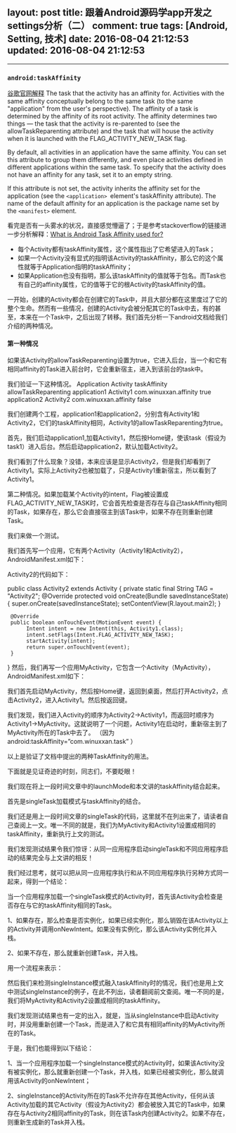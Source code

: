 layout: post
title: 跟着Android源码学app开发之settings分析（二）
comment: true
tags: [Android, Setting, 技术]
date: 2016-08-04 21:12:53
updated: 2016-08-04 21:12:53
---

------
### `android:taskAffinity`
[谷歌官网解释](https://developer.android.com/guide/topics/manifest/activity-element.html#aff)
The task that the activity has an affinity for. Activities with the same affinity conceptually belong to the same task (to the same "application" from the user's perspective). The affinity of a task is determined by the affinity of its root activity.
The affinity determines two things — the task that the activity is re-parented to (see the allowTaskReparenting attribute) and the task that will house the activity when it is launched with the FLAG_ACTIVITY_NEW_TASK flag.

By default, all activities in an application have the same affinity. 
You can set this attribute to group them differently, and even place activities defined in different applications within the same task. 
To specify that the activity does not have an affinity for any task, set it to an empty string.

If this attribute is not set, the activity inherits the affinity set for the application (see the `<application> `element's taskAffinity attribute). The name of the default affinity for an application is the package name set by the `<manifest>` element.

看完是否有一头雾水的状况，直接感觉懵逼了；于是参考stackoverflow的链接进一步分析解释：[What is Android Task Affinity used for?](http://stackoverflow.com/questions/17872989/android-task-affinity-explanation)

* 每个Activity都有taskAffinity属性，这个属性指出了它希望进入的Task；
* 如果一个Activity没有显式的指明该Activity的taskAffinity，那么它的这个属性就等于Application指明的taskAffinity；
* 如果Application也没有指明，那么该taskAffinity的值就等于包名。而Task也有自己的affinity属性，它的值等于它的根Activity的taskAffinity的值。

一开始，创建的Activity都会在创建它的Task中，并且大部分都在这里度过了它的整个生命。然而有一些情况，创建的Activity会被分配其它的Task中去，有的甚至，本来在一个Task中，之后出现了转移。我们首先分析一下android文档给我们介绍的两种情况。

#### **第一种情况**
如果该Activity的allowTaskReparenting设置为true，它进入后台，当一个和它有相同affinity的Task进入前台时，它会重新宿主，进入到该前台的task中。

我们验证一下这种情况。
Application Activity taskAffinity allowTaskReparenting
application1 Activity1 com.winuxxan.affinity true
application2 Activity2 com.winuxxan.affinity false

我们创建两个工程，application1和application2，分别含有Activity1和Activity2，它们的taskAffinity相同，Activity1的allowTaskReparenting为true。

首先，我们启动application1,加载Activity1，然后按Home键，使该task（假设为task1）进入后台。然后启动application2，默认加载Activity2。

我们看到了什么现象？没错，本来应该是显示Activity2，但是我们却看到了Activity1。实际上Activity2也被加载了，只是Activity1重新宿主，所以看到了Activity1。

第二种情况。如果加载某个Activity的intent，Flag被设置成FLAG_ACTIVITY_NEW_TASK时，它会首先检查是否存在与自己taskAffinity相同的Task，如果存在，那么它会直接宿主到该Task中，如果不存在则重新创建Task。

我们来做一个测试。

我们首先写一个应用，它有两个Activity（Activity1和Activity2），AndroidManifest.xml如下：

<application android:icon="@drawable/icon" android:label="@string/app_name">
      <activity android:name=".Activity1"
             android:taskAffinity="com.winuxxan.task"
             android:label="@string/app_name">
      </activity>
      <activity android:name=".Activity2">
             <intent-filter>
                   <action android:name="android.intent.action.MAIN" />
                   <category android:name="android.intent.category.LAUNCHER" />
             </intent-filter>
      </activity>
</application>
Activity2的代码如下：


public class Activity2 extends Activity {
     private static final String TAG = "Activity2";
     @Override
     protected void onCreate(Bundle savedInstanceState) {
          super.onCreate(savedInstanceState);
          setContentView(R.layout.main2);
     }
 
     @Override
     public boolean onTouchEvent(MotionEvent event) {
          Intent intent = new Intent(this, Activity1.class);
          intent.setFlags(Intent.FLAG_ACTIVITY_NEW_TASK);
          startActivity(intent);
          return super.onTouchEvent(event);
     }
}
然后，我们再写一个应用MyActivity，它包含一个Activity（MyActivity），AndroidManifest.xml如下：


<application
       android:icon="@drawable/icon"
       android:label="@string/app_name">
       <activity android:name=".MyActivity"
             android:taskAffinity="com.winuxxan.task"
             android:label="@string/app_name">
             <intent-filter>
                   <action android:name="android.intent.action.MAIN"/>
                   <category android:name="android.intent.category.LAUNCHER"/>
             </intent-filter>
        </activity>
</application>
我们首先启动MyActivity，然后按Home键，返回到桌面，然后打开Activity2，点击Activity2，进入Activity1。然后按返回键。

我们发现，我们进入Activity的顺序为Activity2->Activity1，而返回时顺序为Activity1->MyActivity。这就说明了一个问题，Activity1在启动时，重新宿主到了MyActivity所在的Task中去了。 （因为  android:taskAffinity=”com.winuxxan.task” ）

以上是验证了文档中提出的两种TaskAffinity的用法。

下面就是见证奇迹的时刻，同志们，不要眨眼！

我们现在将上一段时间文章中的launchMode和本文讲的taskAffinity结合起来。

首先是singleTask加载模式与taskAffinity的结合。

我们还是用上一段时间文章的singleTask的代码，这里就不在列出来了，请读者自己查阅上一文。唯一不同的就是，我们为MyActivity和Activity1设置成相同的taskAffinity，重新执行上文的测试。

我们发现测试结果令我们惊讶：从同一应用程序启动singleTask和不同应用程序启动的结果完全与上文讲的相反！

我们经过思考，就可以把从同一应用程序执行和从不同应用程序执行另种方式同一起来，得到一个结论：

当一个应用程序加载一个singleTask模式的Activity时，首先该Activity会检查是否存在与它的taskAffinity相同的Task。

1、如果存在，那么检查是否实例化，如果已经实例化，那么销毁在该Activity以上的Activity并调用onNewIntent。如果没有实例化，那么该Activity实例化并入栈。

2、如果不存在，那么就重新创建Task，并入栈。

用一个流程来表示：

然后我们来检测singleInstance模式融入taskAffinity时的情况，我们也是用上文中测试singleInstance的例子，在此不列出，读者翻阅前文查阅。唯一不同的是，我们将MyActivity和Activity2设置成相同的taskAffinity。

我们发现测试结果也有一定的出入，就是，当从singleInstance中启动Activity时，并没用重新创建一个Task，而是进入了和它具有相同affinity的MyActivity所在的Task。

于是，我们也能得到以下结论：

1、当一个应用程序加载一个singleInstance模式的Activity时，如果该Activity没有被实例化，那么就重新创建一个Task，并入栈，如果已经被实例化，那么就调用该Activity的onNewIntent；

2、singleInstance的Activity所在的Task不允许存在其他Activity，任何从该Activity加载的其它Activity（假设为Activity2）都会被放入其它的Task中，如果存在与Activity2相同affinity的Task，则在该Task内创建Activity2。如果不存在，则重新生成新的Task并入栈。
